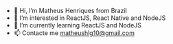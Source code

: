 - 👋 Hi, I’m Matheus Henriques from Brazil
- 👀 I’m interested in ReactJS, React Native and NodeJS
- 🌱 I’m currently learning ReactJS and NodeJS
- 📫 Contacte me matheushlg10@gmail.com
